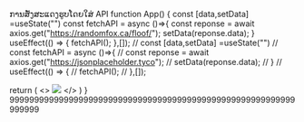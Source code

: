  ການສັ່ງສະແດງຮູບໂດຍໃສ່ API
function App() {
  const [data,setData] =useState("")
  const fetchAPI = async ()=>{
    const reponse = await axios.get("https://randomfox.ca/floof/");
    setData(reponse.data);
  }
  useEffect(() => {
    fetchAPI();
  },[]);
  // const [data,setData] =useState("")
  // const fetchAPI = async ()=>{
  //   const reponse = await axios.get("https://jsonplaceholder.tyco");
  //   setData(reponse.data);
  // }
  // useEffect(() => {
  //   fetchAPI();
  // },[]);
  
  return (
    <>
     <img width={300} src={data.image}/>
    </>
  )
}
9999999999999999999999999999999999999999999999999999999999999999